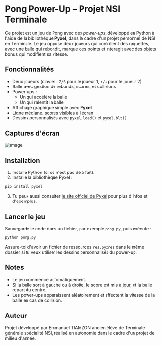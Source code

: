 # Pong Power-Up – Projet NSI Terminale

Ce projet est un jeu de Pong avec des *power-ups*, développé en Python à l'aide de la bibliothèque **Pyxel**, dans le cadre d'un projet personnel de NSI en Terminale. Le jeu oppose deux joueurs qui contrôlent des raquettes, avec une balle qui rebondit, marque des points et interagit avec des objets bonus qui modifient sa vitesse.

## Fonctionnalités

- Deux joueurs (clavier : `Z/S` pour le joueur 1, `↑/↓` pour le joueur 2)
- Balle avec gestion de rebonds, scores, et collisions
- Power-ups :
  - Un qui accélère la balle
  - Un qui ralentit la balle
- Affichage graphique simple avec **Pyxel**
- Ligne médiane, scores visibles à l'écran
- Dessins personnalisés avec `pyxel.load()` et `pyxel.blt()`

## Captures d'écran

![image](https://github.com/user-attachments/assets/6e072d42-f48b-437c-aa2d-624ce120453e)

## Installation

1. Installe Python (si ce n'est pas déjà fait).
2. Installe la bibliothèque Pyxel :

```bash
pip install pyxel
```

3. Tu peux aussi consulter [le site officiel de Pyxel](https://github.com/kitao/pyxel) pour plus d'infos et d'exemples.

## Lancer le jeu

Sauvegarde le code dans un fichier, par exemple `pong.py`, puis exécute :

```bash
python pong.py
```

Assure-toi d'avoir un fichier de ressources `res.pyxres` dans le même dossier si tu veux utiliser les dessins personnalisés du power-up.

## Notes

- Le jeu commence automatiquement.
- Si la balle sort à gauche ou à droite, le score est mis à jour, et la balle repart du centre.
- Les power-ups apparaissent aléatoirement et affectent la vitesse de la balle en cas de collision.

## Auteur

Projet développé par Emmanuel TIAMZON ancien élève de Terminale générale spécialité NSI, réalisé en autonomie dans le cadre d'un projet de milieu d'année.
